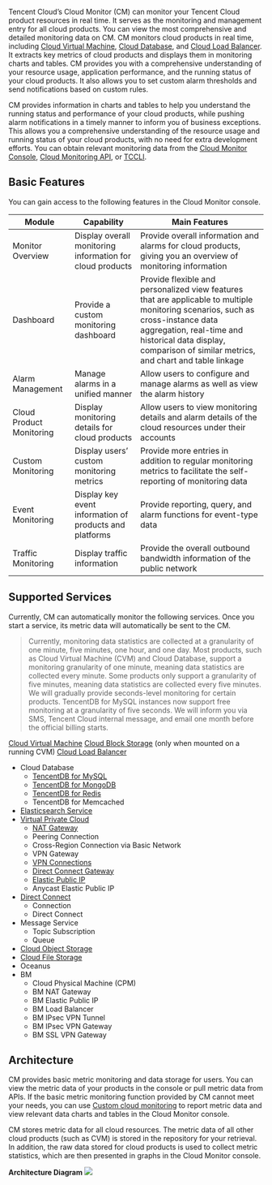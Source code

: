 Tencent Cloud’s Cloud Monitor (CM) can monitor your Tencent Cloud product resources in real time. It serves as the monitoring and management entry for all cloud products. You can view the most comprehensive and detailed monitoring data on CM. CM monitors cloud products in real time, including [Cloud Virtual Machine](https://intl.cloud.tencent.com/product/cvm), [Cloud Database](https://intl.cloud.tencent.com/product/cdb), and [Cloud Load Balancer](https://intl.cloud.tencent.com/product/clb). It extracts key metrics of cloud products and displays them in monitoring charts and tables. CM provides you with a comprehensive understanding of your resource usage, application performance, and the running status of your cloud products. It also allows you to set custom alarm thresholds and send notifications based on custom rules.

CM provides information in charts and tables to help you understand the running status and performance of your cloud products, while pushing alarm notifications in a timely manner to inform you of business exceptions. This allows you a comprehensive understanding of the resource usage and running status of your cloud products, with no need for extra development efforts. You can obtain relevant monitoring data from the [Cloud Monitor Console](https://console.cloud.tencent.com/monitor/overview), [Cloud Monitoring API](https://intl.cloud.tencent.com/document/api/248), or [TCCLI](https://intl.cloud.tencent.com/document/product/1013).

## Basic Features

You can gain access to the following features in the Cloud Monitor console.

| Module | Capability | Main Features |
| ---------- | ---------------------------- | ------------------------------------------------------------ |
| Monitor Overview | Display overall monitoring information for cloud products | Provide overall information and alarms for cloud products, giving you an overview of monitoring information |
| Dashboard | Provide a custom monitoring dashboard               | Provide flexible and personalized view features that are applicable to multiple monitoring scenarios, such as cross-instance data aggregation, real-time and historical data display, comparison of similar metrics, and chart and table linkage |
| Alarm Management | Manage alarms in a unified manner | Allow users to configure and manage alarms as well as view the alarm history |
| Cloud Product Monitoring | Display monitoring details for cloud products | Allow users to view monitoring details and alarm details of the cloud resources under their accounts |
| Custom Monitoring | Display users’ custom monitoring metrics | Provide more entries in addition to regular monitoring metrics to facilitate the self-reporting of monitoring data |
| Event Monitoring | Display key event information of products and platforms | Provide reporting, query, and alarm functions for event-type data |
| Traffic Monitoring | Display traffic information | Provide the overall outbound bandwidth information of the public network |

## Supported Services

Currently, CM can automatically monitor the following services. Once you start a service, its metric data will automatically be sent to the CM.

>  Currently, monitoring data statistics are collected at a granularity of one minute, five minutes, one hour, and one day. Most products, such as Cloud Virtual Machine (CVM) and Cloud Database, support a monitoring granularity of one minute, meaning data statistics are collected every minute. Some products only support a granularity of five minutes, meaning data statistics are collected every five minutes.
We will gradually provide seconds-level monitoring for certain products. TencentDB for MySQL instances now support free monitoring at a granularity of five seconds. We will inform you via SMS, Tencent Cloud internal message, and email one month before the official billing starts.

[Cloud Virtual Machine](https://intl.cloud.tencent.com/document/product/213)
[Cloud Block Storage](https://intl.cloud.tencent.com/doc/product/362) (only when mounted on a running CVM)
[Cloud Load Balancer](https://intl.cloud.tencent.com/doc/product/214)
- Cloud Database
  - [TencentDB for MySQL](https://intl.cloud.tencent.com/doc/product/236)
  - [TencentDB for MongoDB](https://intl.cloud.tencent.com/document/product/240)
  - [TencentDB for Redis](https://intl.cloud.tencent.com/doc/product/239)
  - TencentDB for Memcached
- [Elasticsearch Service](https://intl.cloud.tencent.com/document/product/845)
- [Virtual Private Cloud](https://intl.cloud.tencent.com/document/product/215)
  - [NAT Gateway](https://intl.cloud.tencent.com/zh/document/product/1015)
  - Peering Connection
  - Cross-Region Connection via Basic Network
  - VPN Gateway
  - [VPN Connections](https://intl.cloud.tencent.com/zh/document/product/1037)
  - [Direct Connect Gateway](https://intl.cloud.tencent.com/document/product/216)
  - [Elastic Public IP](https://intl.cloud.tencent.com/document/product/215/4958)
  - Anycast Elastic Public IP
- [Direct Connect](https://intl.cloud.tencent.com/doc/product/216)
  - Connection
  - Direct Connect
- Message Service
  - Topic Subscription
  - Queue
- [Cloud Object Storage](https://intl.cloud.tencent.com/document/product/436)
- [Cloud File Storage](https://intl.cloud.tencent.com/document/product/582)
- Oceanus
- BM
  - Cloud Physical Machine (CPM)
  - BM NAT Gateway
  - BM Elastic Public IP
  - BM Load Balancer
  - BM IPsec VPN Tunnel
  - BM IPsec VPN Gateway
  - BM SSL VPN Gateway

## Architecture

CM provides basic metric monitoring and data storage for users. You can view the metric data of your products in the console or pull metric data from APIs. If the basic metric monitoring function provided by CM cannot meet your needs, you can use [Custom cloud monitoring](https://intl.cloud.tencent.com/doc/product/397) to report metric data and view relevant data charts and tables in the Cloud Monitor console.

CM stores metric data for all cloud resources. The metric data of all other cloud products (such as CVM) is stored in the repository for your retrieval. In addition, the raw data stored for cloud products is used to collect metric statistics, which are then presented in graphs in the Cloud Monitor console.

**Architecture Diagram**
![](https://main.qcloudimg.com/raw/d6dadcb6df11651053ce31ff9f037895.jpg)
